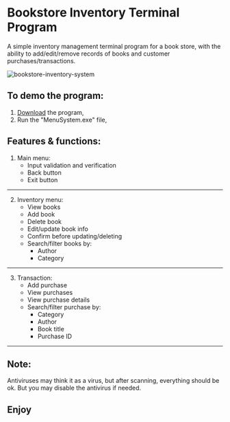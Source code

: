 # Bookstore Inventory Terminal Program
A simple inventory management terminal program for a book store, with the ability to add/edit/remove records of books and customer purchases/transactions. 

![bookstore-inventory-system](https://github.com/AlisterBaroi/bookstore-inventory-system/assets/44337842/e5311460-a465-4f56-b336-8f60d0b95d80)


## To demo the program:
1. [Download](https://github.com/AlisterBaroi/bookstore-inventory-system/archive/refs/heads/demo.zip) the program,
2. Run the "MenuSystem.exe" file,

## Features & functions:
1.  Main menu:
    - Input validation and verification
    - Back button
    - Exit button
---------------------------------------
2.  Inventory menu:
    - View books
    - Add book
    - Delete book
    - Edit/update book info
    - Confirm before updating/deleting
    - Search/filter books by:
      - Author
      - Category
---------------------------------------
3.  Transaction:
    - Add purchase
    - View purchases
    - View purchase details
    - Search/filter purchase by:
      - Category
      - Author
      - Book title
      - Purchase ID
---------------------------------------
## Note: 
Antiviruses may think it as a virus, but after scanning, everything should be ok. But you may disable the antivirus if needed.

## Enjoy
